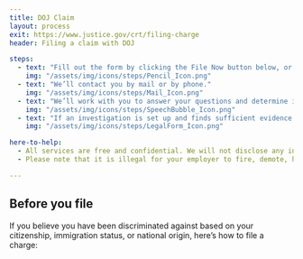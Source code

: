```yaml
---
title: DOJ Claim
layout: process
exit: https://www.justice.gov/crt/filing-charge
header: Filing a claim with DOJ

steps:
  - text: "Fill out the form by clicking the File Now button below, or print out the form and send by mail, fax, or email."
    img: "/assets/img/icons/steps/Pencil_Icon.png"
  - text: "We’ll contact you by mail or by phone."
    img: "/assets/img/icons/steps/Mail_Icon.png"
  - text: "We’ll work with you to answer your questions and determine if setting up an investigation is the best course of action. If it is, we’ll start an investigation, which usually takes no longer than seven months."
    img: "/assets/img/icons/steps/SpeechBubble_Icon.png"
  - text: "If an investigation is set up and finds sufficient evidence of a violation, you may obtain various types of relief, including back pay or getting your job back."
    img: "/assets/img/icons/steps/LegalForm_Icon.png"

here-to-help:
  - All services are free and confidential. We will not disclose any information to your employer unless you decide to file a formal complaint.
  - Please note that it is illegal for your employer to fire, demote, harass, or otherwise retaliate against you for filing a complaint with the Department of Justice.

---
```


## Before you file
If you believe you have been discriminated against based on your citizenship, immigration status, or national origin, here’s how to file a charge:
